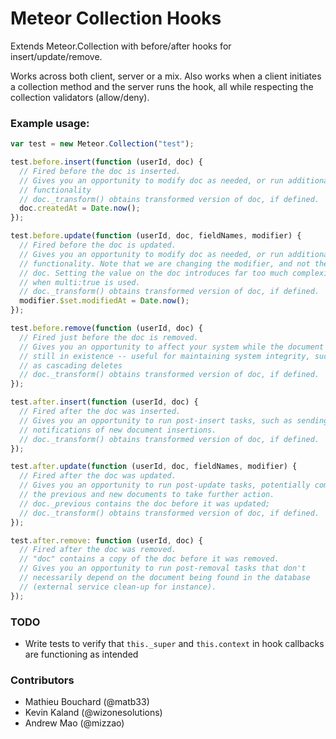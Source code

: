# Meteor Collection Hooks

Extends Meteor.Collection with before/after hooks for insert/update/remove.

Works across both client, server or a mix. Also works when a client initiates a collection method and the server runs the hook, all while respecting the collection validators (allow/deny).

### Example usage:

```javascript
var test = new Meteor.Collection("test");

test.before.insert(function (userId, doc) {
  // Fired before the doc is inserted.
  // Gives you an opportunity to modify doc as needed, or run additional
  // functionality
  // doc._transform() obtains transformed version of doc, if defined.
  doc.createdAt = Date.now();
});

test.before.update(function (userId, doc, fieldNames, modifier) {
  // Fired before the doc is updated.
  // Gives you an opportunity to modify doc as needed, or run additional
  // functionality. Note that we are changing the modifier, and not the
  // doc. Setting the value on the doc introduces far too much complexity
  // when multi:true is used.
  // doc._transform() obtains transformed version of doc, if defined.
  modifier.$set.modifiedAt = Date.now();
});

test.before.remove(function (userId, doc) {
  // Fired just before the doc is removed.
  // Gives you an opportunity to affect your system while the document is
  // still in existence -- useful for maintaining system integrity, such
  // as cascading deletes
  // doc._transform() obtains transformed version of doc, if defined.
});

test.after.insert(function (userId, doc) {
  // Fired after the doc was inserted.
  // Gives you an opportunity to run post-insert tasks, such as sending
  // notifications of new document insertions.
  // doc._transform() obtains transformed version of doc, if defined.
});

test.after.update(function (userId, doc, fieldNames, modifier) {
  // Fired after the doc was updated.
  // Gives you an opportunity to run post-update tasks, potentially comparing
  // the previous and new documents to take further action.
  // doc._previous contains the doc before it was updated;
  // doc._transform() obtains transformed version of doc, if defined.
});

test.after.remove: function (userId, doc) {
  // Fired after the doc was removed.
  // "doc" contains a copy of the doc before it was removed.
  // Gives you an opportunity to run post-removal tasks that don't
  // necessarily depend on the document being found in the database
  // (external service clean-up for instance).
});
```

### TODO

- Write tests to verify that `this._super` and `this.context` in hook callbacks are functioning as intended

### Contributors

- Mathieu Bouchard (@matb33)
- Kevin Kaland (@wizonesolutions)
- Andrew Mao (@mizzao)